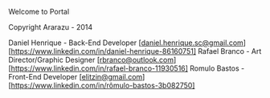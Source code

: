Welcome to Portal

Copyright
Ararazu - 2014

Daniel Henrique - Back-End Developer [daniel.henrique.sc@gmail.com] [https://www.linkedin.com/in/daniel-henrique-86160751]
Rafael Branco - Art Director/Graphic Designer [rbranco@outlook.com] [https://www.linkedin.com/in/rafael-branco-11930516]
Romulo Bastos - Front-End Developer [elitzin@gmail.com] [https://www.linkedin.com/in/rômulo-bastos-3b082750]
